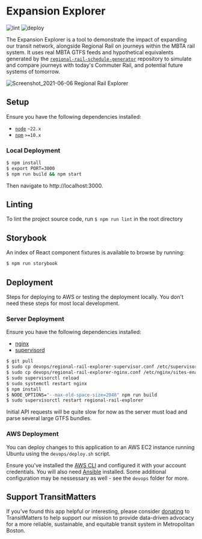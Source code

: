 # Expansion Explorer
![lint](https://github.com/transitmatters/regional-rail-explorer/workflows/lint/badge.svg?branch=main)
![deploy](https://github.com/transitmatters/regional-rail-explorer/workflows/deploy/badge.svg?branch=main)

The Expansion Explorer is a tool to demonstrate the impact of expanding our transit network, alongside Regional Rail on journeys within the MBTA rail system. It uses real MBTA GTFS feeds and hypothetical equivalents generated by the [`regional-rail-schedule-generator`](https://github.com/transitmatters/regional-rail-schedule-generator) repository to simulate and compare journeys with today's Commuter Rail, and potential future systems of tomorrow.

![Screenshot_2021-06-06 Regional Rail Explorer](https://user-images.githubusercontent.com/2208769/120929859-b8b3b800-c6b8-11eb-8ed3-84a73ddff88b.png)

## Setup
Ensure you have the following dependencies installed:
 - [`node`](https://nodejs.org/en/) `~22.x`
 - [`npm`](https://www.npmjs.com/) `>=10.x`

### Local Deployment
```bash
$ npm install
$ export PORT=3000
$ npm run build && npm start
```
Then navigate to http://localhost:3000.

## Linting
To lint the project source code, run `$ npm run lint` in the root directory

## Storybook
An index of React component fixtures is available to browse by running:

```bash
$ npm run storybook
```

## Deployment

Steps for deploying to AWS or testing the deployment locally. You don't need these steps for most local development.

### Server Deployment
Ensure you have the following dependencies installed:
- [nginx](https://www.nginx.com/)
- [supervisord](http://supervisord.org/introduction.html)

```bash
$ git pull
$ sudo cp devops/regional-rail-explorer-supervisor.conf /etc/supervisor/conf.d/regional-rail-explorer.conf
$ sudo cp devops/regional-rail-explorer-nginx.conf /etc/nginx/sites-enabled/
$ sudo supervisorctl reload
$ sudo systemctl restart nginx
$ npm install
$ NODE_OPTIONS="--max-old-space-size=2048" npm run build
$ sudo supervisorctl restart regional-rail-explorer
```

Initial API requests will be quite slow for now as the server must load and parse several large GTFS bundles.

### AWS Deployment
You can deploy changes to this application to an AWS EC2 instance running Ubuntu using the `devops/deploy.sh` script.

Ensure you've installed the [AWS CLI](https://aws.amazon.com/cli/) and configured it with your account credentials. You will also need [Ansible](https://www.ansible.com/) installed. Some additional configuration may be nessessary as well - see the `devops` folder for more.

## Support TransitMatters
If you've found this app helpful or interesting, please consider [donating](https://transitmatters.org/donate) to TransitMatters to help support our mission to provide data-driven advocacy for a more reliable, sustainable, and equitable transit system in Metropolitan Boston.
